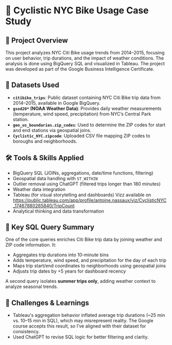 # 🚴 Cyclistic NYC Bike Usage Case Study

## 📘 Project Overview
This project analyzes NYC Citi Bike usage trends from 2014–2015, focusing on user behavior, trip durations, and the impact of weather conditions. The analysis is done using BigQuery SQL and visualized in Tableau. The project was developed as part of the Google Business Intelligence Certificate.

## 🧾 Datasets Used
- **`citibike_trips`**: Public dataset containing NYC Citi Bike trip data from 2014–2015, available in Google BigQuery.
- **`gsod20*` (NOAA Weather Data)**: Provides daily weather measurements (temperature, wind speed, precipitation) from NYC’s Central Park station.
- **`geo_us_boundaries.zip_codes`**: Used to determine the ZIP codes for start and end stations via geospatial joins.
- **`Cyclistic_NYC.zipcode`**: Uploaded CSV file mapping ZIP codes to boroughs and neighborhoods.

## 🛠️ Tools & Skills Applied
- BigQuery SQL (JOINs, aggregations, date/time functions, filtering)
- Geospatial data handling with `ST_WITHIN`
- Outlier removal using ChatGPT (filtered trips longer than 180 minutes)
- Weather data integration
- Tableau (for visual storytelling and dashboards) Vizz available on https://public.tableau.com/app/profile/antoine.nassaux/viz/CyclisticNYC_17467880265840/TripCount
- Analytical thinking and data transformation

## 🧮 Key SQL Query Summary
One of the core queries enriches Citi Bike trip data by joining weather and ZIP code information. It:
- Aggregates trip durations into 10-minute bins
- Adds temperature, wind speed, and precipitation for the day of each trip
- Maps trip start/end coordinates to neighborhoods using geospatial joins
- Adjusts trip dates by +5 years for dashboard recency



A second query isolates **summer trips only**, adding weather context to analyze seasonal trends.

## 🧠 Challenges & Learnings
- Tableau's aggregation behavior inflated average trip durations (~25 min vs. 10–15 min in SQL), which may misrepresent reality. The Google course accepts this result, so I’ve aligned with their dataset for consistency.
- Used ChatGPT to revise SQL logic for better filtering and clarity.

